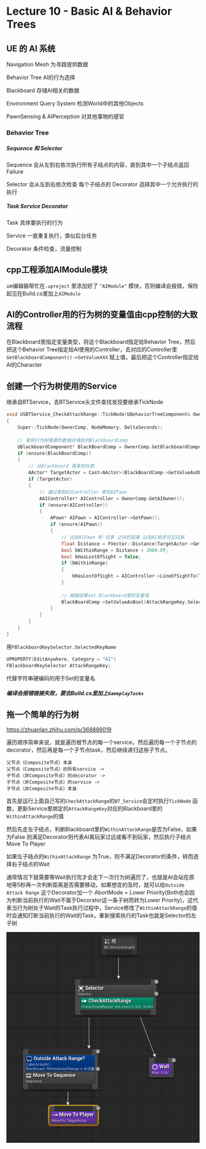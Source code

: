 # Lecture 10 - Basic AI & Behavior Trees

## UE 的 AI 系统

Navigation Mesh	为寻路提供数据

Behavior Tree		  AI的行为选择

Blackboard			 存储AI相关的数据

Environment Query System	检测World中的其他Objects

PawnSensing & AIPerception	对其他事物的感官

### Behavior Tree

##### Sequence 和 Selector

Sequence 会从左到右依次执行所有子结点的内容，直到其中一个子结点返回Failure

Selector 会从左到右依次检查 每个子结点的 Decorator 选择其中一个允许执行的执行

##### Task Service Decorator

Task	具体要执行的行为

Service	一直重复执行，类似后台任务

Decorator 	条件检查，流量控制



## cpp工程添加AIModule模块

ue编辑器帮忙在`.uproject` 里添加好了 `"AIModule"` 模块，否则编译会报错，保险起见在Build.cs里加上`AIModule`



## AI的Controller用的行为树的变量值由cpp控制的大致流程

在Blackboard里指定变量类型，将这个Blackboard指定给Behavior Tree，然后把这个Behavior Tree指定给AI使用的Controller，去对应的Controller里`GetBlackboardComponent()->SetValueXXX` 赋上值，最后把这个Controller指定给AI的Character



## 创建一个行为树使用的Service

继承自BTService，去BTService头文件查找发现要继承TickNode

```cpp
void USBTService_CheckAttackRange::TickNode(UBehaviorTreeComponent& OwnerComp, uint8* NodeMemory, float DeltaSeconds)
{
	Super::TickNode(OwnerComp, NodeMemory, DeltaSeconds);

    // 拿到行为树需要的数据存储在的BlackboardComp
	UBlackboardComponent* BlackBoardComp = OwnerComp.GetBlackboardComponent();
	if (ensure(BlackBoardComp))
	{
        // 从Blackboard 里拿到玩家
		AActor* TargetActor = Cast<AActor>(BlackBoardComp->GetValueAsObject("TargetActor"));
		if (TargetActor)
		{
            // 通过拿到AIController 拿到AIPawn
			AAIController* AIController = OwnerComp.GetAIOwner();
			if (ensure(AIController))
			{
				APawn* AIPawn = AIController->GetPawn();
				if (ensure(AIPawn))
				{
                    // 比较AIPawn 和 玩家 之间的距离 以及AI是否可见玩家
					float Distance = FVector::Distance(TargetActor->GetActorLocation(), AIPawn->GetActorLocation());
					bool bWithinRange = Distance < 2000.0f;
					bool bHasLostOfSight = false;
					if (bWithinRange)
					{
						bHasLostOfSight = AIController->LineOfSightTo(TargetActor);
					}

                    // 根据结果set Blackboard里的变量值
					BlackBoardComp->SetValueAsBool(AttackRangeKey.SelectedKeyName, bWithinRange && bHasLostOfSight);
				}
			}
		}
	}
}
```

用`FBlackboardKeySelector.SelectedKeyName`

```cpp
UPROPERTY(EditAnywhere, Category = "AI")
FBlackboardKeySelector AttackRangeKey;
```

代替字符串硬编码的用于Set的变量名

##### 编译会报错链接失败，要去Build.cs里加上`GameplayTasks`



## 拖一个简单的行为树

https://zhuanlan.zhihu.com/p/368889019

 遍历顺序简单来说，就是遍历根节点的每一个service，然后遍历每一个子节点的decorator，然后再是每一个子节点task，然后继续递归这些子节点。 

```text
父节点（Composite节点）本身
父节点（Composite节点）的所有service -> 
子节点（非Composite节点）的decorator ->
子节点（非Composite节点）的service ->
子节点（非Composite节点）本身
```



首先是运行上面自己写的`CheckAttackRange`的`BT_Service`会定时执行`TickNode` 函数，更新Service里绑定的`AttackRangeKey`对应的Blackboard里的`WithinAttackRange`的值

然后先走左子结点，判断Blackboard里的`WithinAttackRange`是否为False，如果为False 则满足Decorator则代表AI离玩家过远或看不到玩家，然后执行子结点Move To Player

如果左子结点的`WithinAttackRange` 为True，则不满足Decorator的条件，转而选择右子结点的Wait

通常情况下就需要等Wait执行完才会走下一次行为树遍历了，也就是AI会站在原地等5秒再一次判断距离是否需要移动，如果想变的及时，就可以给`Outside Attack Range`  这个Decorator加一个 AbortMode = Lower Priority(Both也会因为判断当前执行的Wait不属于Decorator这一条子树而转为Lower Priority)，这代表当行为树处于Wait的Task执行过程中，Service修改了`WithinAttackRange`的值时会通知打断当前执行的Wait的Task，重新搜索执行的Task也就是Selector的左子树

![1697102761435](TyporaPic\1697102761435.png)


